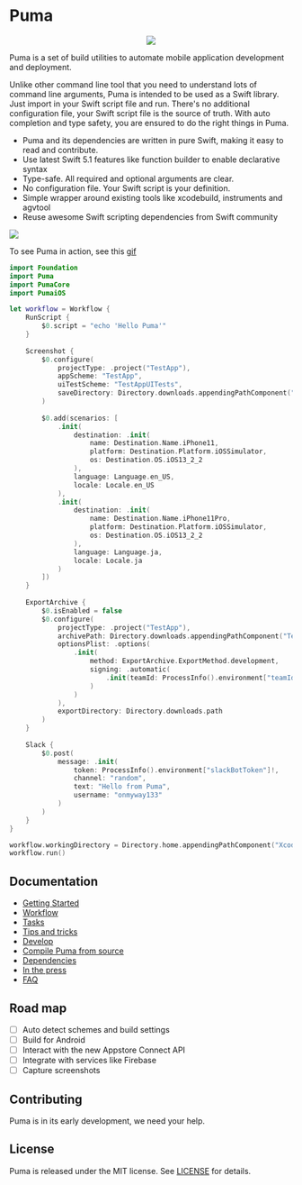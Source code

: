# Puma

<div align="center">
    <img src="./Screenshots/logo.png" >
</div>

Puma is a set of build utilities to automate mobile application development and deployment.

Unlike other command line tool that you need to understand lots of command line arguments, Puma is intended to be used as a Swift library. Just import in your Swift script file and run. There's no additional configuration file, your Swift script file is the source of truth. With auto completion and type safety, you are ensured to do the right things in Puma.

- Puma and its dependencies are written in pure Swift, making it easy to read and contribute.
- Use latest Swift 5.1 features like function builder to enable declarative syntax
- Type-safe. All required and optional arguments are clear.
- No configuration file. Your Swift script is your definition.
- Simple wrapper around existing tools like xcodebuild, instruments and agvtool
- Reuse awesome Swift scripting dependencies from Swift community

![](Screenshots/puma.png)

To see Puma in action, see this [gif](Screenshots/puma.gif)

```swift
import Foundation
import Puma
import PumaCore
import PumaiOS

let workflow = Workflow {
    RunScript {
        $0.script = "echo 'Hello Puma'"
    }
    
    Screenshot {
        $0.configure(
            projectType: .project("TestApp"),
            appScheme: "TestApp",
            uiTestScheme: "TestAppUITests",
            saveDirectory: Directory.downloads.appendingPathComponent("PumaScreenshots").path
        )
        
        $0.add(scenarios: [
            .init(
                destination: .init(
                    name: Destination.Name.iPhone11,
                    platform: Destination.Platform.iOSSimulator,
                    os: Destination.OS.iOS13_2_2
                ),
                language: Language.en_US,
                locale: Locale.en_US
            ),
            .init(
                destination: .init(
                    name: Destination.Name.iPhone11Pro,
                    platform: Destination.Platform.iOSSimulator,
                    os: Destination.OS.iOS13_2_2
                ),
                language: Language.ja,
                locale: Locale.ja
            )
        ])
    }
    
    ExportArchive {
        $0.isEnabled = false
        $0.configure(
            projectType: .project("TestApp"),
            archivePath: Directory.downloads.appendingPathComponent("TestApp.xcarchive").path,
            optionsPlist: .options(
                .init(
                    method: ExportArchive.ExportMethod.development,
                    signing: .automatic(
                        .init(teamId: ProcessInfo().environment["teamId"]!)
                    )
                )
            ),
            exportDirectory: Directory.downloads.path
        )
    }
    
    Slack {
        $0.post(
            message: .init(
                token: ProcessInfo().environment["slackBotToken"]!,
                channel: "random",
                text: "Hello from Puma",
                username: "onmyway133"
            )
        )
    }
}

workflow.workingDirectory = Directory.home.appendingPathComponent("XcodeProject/TestApp").path
workflow.run()
```

## Documentation

- [Getting Started](Documentation/GettingStarted.md)
- [Workflow](Documentation/Workflow.md)
- [Tasks](Documentation/Tasks.md)
- [Tips and tricks](Documentation/Tips.md)
- [Develop](Documentation/Develop.md)
- [Compile Puma from source](Documentation/Compile.md)
- [Dependencies](Documentation/Dependencies.md)
- [In the press](Documentation/InThePress.md)
- [FAQ](Documentation/FAQ.md)

## Road map

- [ ] Auto detect schemes and build settings
- [ ] Build for Android
- [ ] Interact with the new Appstore Connect API
- [ ] Integrate with services like Firebase
- [ ] Capture screenshots

## Contributing

Puma is in its early development, we need your help.

## License
Puma is released under the MIT license. See [LICENSE](LICENSE) for details.

